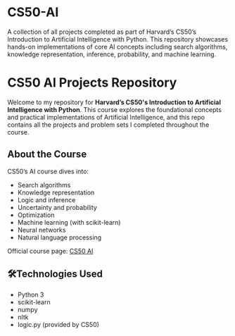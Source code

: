 # CS50-AI
A collection of all projects completed as part of Harvard’s CS50’s Introduction to Artificial Intelligence with Python. This repository showcases hands-on implementations of core AI concepts including search algorithms, knowledge representation, inference, probability, and machine learning.

# CS50 AI Projects Repository

Welcome to my repository for **Harvard’s CS50's Introduction to Artificial Intelligence with Python**. This course explores the foundational concepts and practical implementations of Artificial Intelligence, and this repo contains all the projects and problem sets I completed throughout the course.

## About the Course
CS50’s AI course dives into:
- Search algorithms
- Knowledge representation
- Logic and inference
- Uncertainty and probability
- Optimization
- Machine learning (with scikit-learn)
- Neural networks
- Natural language processing

Official course page: [CS50 AI](https://cs50.harvard.edu/ai/)

## 🛠Technologies Used
- Python 3
- scikit-learn
- numpy
- nltk
- logic.py (provided by CS50)
